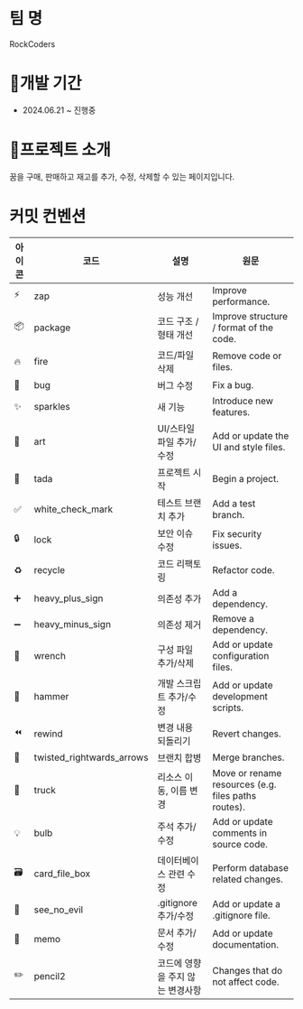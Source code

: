 # 팀 명
RockCoders
# 📆개발 기간
- 2024.06.21 ~ 진행중
# 🛒프로젝트 소개
꿈을 구매, 판매하고 재고를 추가, 수정, 삭제할 수 있는 페이지입니다.
# 커밋 컨벤션

| 아이콘  | 코드                  | 설명                                           | 원문                                         |
|-------|----------------------|----------------------------------------------|--------------------------------------------|
| ⚡️    | zap                | 성능 개선                                       | Improve performance.                       |
| 📦    | package            | 코드 구조 / 형태 개선                              | Improve structure / format of the code.     |
| 🔥    | fire               | 코드/파일 삭제                                   | Remove code or files.                      |
| 🐛    | bug                | 버그 수정                                       | Fix a bug.                                 |
| ✨    | sparkles           | 새 기능                                        | Introduce new features.                    |
| 🎨    | art                | UI/스타일 파일 추가/수정                             | Add or update the UI and style files.      |
| 🎉    | tada               | 프로젝트 시작                                     | Begin a project.                           |
| ✅    | white_check_mark   | 테스트 브랜치 추가                                | Add a test branch.                         |
| 🔒    | lock               | 보안 이슈 수정                                   | Fix security issues.                       |
| ♻️    | recycle            | 코드 리팩토링                                     | Refactor code.                             |
| ➕    | heavy_plus_sign    | 의존성 추가                                      | Add a dependency.                          |
| ➖    | heavy_minus_sign   | 의존성 제거                                      | Remove a dependency.                       |
| 🔧    | wrench             | 구성 파일 추가/삭제                                | Add or update configuration files.         |
| 🔨    | hammer             | 개발 스크립트 추가/수정                             | Add or update development scripts.         |
| ⏪    | rewind             | 변경 내용 되돌리기                                 | Revert changes.                            |
| 🔀    | twisted_rightwards_arrows | 브랜치 합병                                | Merge branches.                            |
| 🚚    | truck              | 리소스 이동, 이름 변경                              | Move or rename resources (e.g. files paths routes). |
| 💡    | bulb               | 주석 추가/수정                                    | Add or update comments in source code.     |
| 🗃    | card_file_box      | 데이터베이스 관련 수정                              | Perform database related changes.          |
| 🙈    | see_no_evil        | .gitignore 추가/수정                              | Add or update a .gitignore file.           |
| 📝    | memo               | 문서 추가/수정                                    | Add or update documentation.               |
| ✏️   | pencil2            | 코드에 영향을 주지 않는 변경사항                       | Changes that do not affect code.           |
